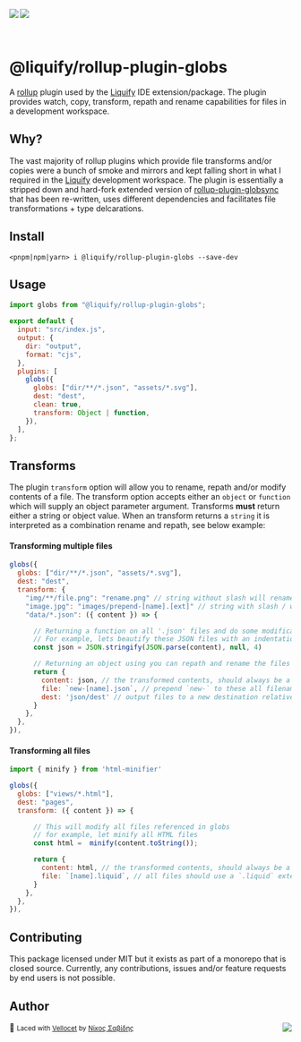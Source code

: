 <img src="https://img.shields.io/circleci/build/github/panoply/liquify/circleci-project-setup?token=54a787fdd39139be0add226455eb4d07f34f9d3f&style=flat-square&logo=CircleCI&label=&labelColor=555" align="left" />&nbsp;&nbsp;<img align="left" src="https://img.shields.io/librariesio/release/npm/@liquify/specs?style=flat-square&label=&logoWidth=28&labelColor=555&logo=data:image/svg+xml;base64,PHN2ZyB4bWxucz0iaHR0cDovL3d3dy53My5vcmcvMjAwMC9zdmciIHZpZXdCb3g9IjAgMCAyNCA5LjMzIj48dGl0bGU+bnBtPC90aXRsZT48cGF0aCBkPSJNMCwwVjhINi42N1Y5LjMzSDEyVjhIMjRWMFpNNi42Nyw2LjY2SDUuMzN2LTRINHY0SDEuMzRWMS4zM0g2LjY3Wm00LDBWOEg4VjEuMzNoNS4zM1Y2LjY2SDEwLjY3Wm0xMiwwSDIxLjM0di00SDIwdjRIMTguNjd2LTRIMTcuMzR2NEgxNC42N1YxLjMzaDhabS0xMi00SDEyVjUuMzNIMTAuNjZaIiBzdHlsZT0iZmlsbDojZmZmIi8+PC9zdmc+" />

<br>

# @liquify/rollup-plugin-globs

A [rollup](https://rollupjs.org) plugin used by the [Liquify](#) IDE extension/package. The plugin provides watch, copy, transform, repath and rename capabilities for files in a development workspace.

## Why?

The vast majority of rollup plugins which provide file transforms and/or copies were a bunch of smoke and mirrors and kept falling short in what I required in the [Liquify](#) development workspace. The plugin is essentially a stripped down and hard-fork extended version of [rollup-plugin-globsync](https://github.com/tivac/) that has been re-written, uses different dependencies and facilitates file transformations + type delcarations.

## Install

```cli
<pnpm|npm|yarn> i @liquify/rollup-plugin-globs --save-dev
```

## Usage

```js
import globs from "@liquify/rollup-plugin-globs";

export default {
  input: "src/index.js",
  output: {
    dir: "output",
    format: "cjs",
  },
  plugins: [
    globs({
      globs: ["dir/**/*.json", "assets/*.svg"],
      dest: "dest",
      clean: true,
      transform: Object | function,
    }),
  ],
};
```

## Transforms

The plugin `transform` option will allow you to rename, repath and/or modify contents of a file. The transform option accepts either an `object` or `function` which will supply an object parameter argument. Transforms **must** return either a string or object value. When an transform returns a `string` it is interpreted as a combination rename and repath, see below example:

#### Transforming multiple files

```js
globs({
  globs: ["dir/**/*.json", "assets/*.svg"],
  dest: "dest",
  transform: {
    "img/**/file.png": "rename.png" // string without slash will rename the file
    "image.jpg": "images/prepend-[name].[ext]" // string with slash / will repath from dest/
    "data/*.json": ({ content }) => {

      // Returning a function on all '.json' files and do some modifications
      // For example, lets beautify these JSON files with an indentation of 4
      const json = JSON.stringify(JSON.parse(content), null, 4)

      // Returning an object using you can repath and rename the files using the
      return {
        content: json, // the transformed contents, should always be a string!
        file: `new-[name].json`, // prepend `new-` to these all filenames
        dest: 'json/dest' // output files to a new destination relative to workspace root
      }
    },
  },
}),
```

#### Transforming all files

```js
import { minify } from 'html-minifier'

globs({
  globs: ["views/*.html"],
  dest: "pages",
  transform: ({ content }) => {

      // This will modify all files referenced in globs
      // for example, let minify all HTML files
      const html =  minify(content.toString());

      return {
        content: html, // the transformed contents, should always be a string!
        file: `[name].liquid`, // all files should use a `.liquid` extension
      }
    },
  },
}),
```

## Contributing

This package licensed under MIT but it exists as part of a monorepo that is closed source. Currently, any contributions, issues and/or feature requests by end users is not possible.

## Author

🥛 <small>Laced with [Vellocet](#) by [Νίκος Σαβίδης](mailto:nicos@gmx.com)</small> <img align="right" src="https://img.shields.io/badge/-@sisselsiv-1DA1F2?logo=twitter&logoColor=fff" />
